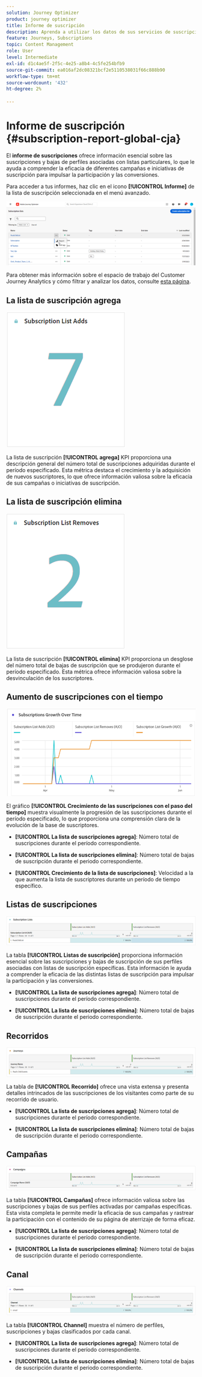 ```yaml
---
solution: Journey Optimizer
product: journey optimizer
title: Informe de suscripción
description: Aprenda a utilizar los datos de sus servicios de suscripción con el informe Suscripción
feature: Journeys, Subscriptions
topic: Content Management
role: User
level: Intermediate
exl-id: d1c4ae5f-2f5c-4e25-a8b4-4c5fe254bfb9
source-git-commit: ea016af2dc08321bcf2e5110538031f66c888b90
workflow-type: tm+mt
source-wordcount: '432'
ht-degree: 2%

---
```


# Informe de suscripción {#subscription-report-global-cja}

El **informe de suscripciones** ofrece información esencial sobre las suscripciones y bajas de perfiles asociadas con listas particulares, lo que le ayuda a comprender la eficacia de diferentes campañas e iniciativas de suscripción para impulsar la participación y las conversiones.

Para acceder a tus informes, haz clic en el icono **[!UICONTROL Informe]** de la lista de suscripción seleccionada en el menú avanzado.

![](assets/cja-sub-access.png)

Para obtener más información sobre el espacio de trabajo del Customer Journey Analytics y cómo filtrar y analizar los datos, consulte [esta página](https://experienceleague.adobe.com/en/docs/analytics-platform/using/cja-workspace/home).

## La lista de suscripción agrega

![](assets/cja-sub-add.png)

La lista de suscripción **[!UICONTROL agrega]** KPI proporciona una descripción general del número total de suscripciones adquiridas durante el período especificado. Esta métrica destaca el crecimiento y la adquisición de nuevos suscriptores, lo que ofrece información valiosa sobre la eficacia de sus campañas o iniciativas de suscripción.

## La lista de suscripción elimina

![](assets/cja-sub-add-remove.png)

La lista de suscripción **[!UICONTROL elimina]** KPI proporciona un desglose del número total de bajas de suscripción que se produjeron durante el período especificado. Esta métrica ofrece información valiosa sobre la desvinculación de los suscriptores.

## Aumento de suscripciones con el tiempo

![](assets/cja-sub-growth.png)

El gráfico **[!UICONTROL Crecimiento de las suscripciones con el paso del tiempo]** muestra visualmente la progresión de las suscripciones durante el período especificado, lo que proporciona una comprensión clara de la evolución de la base de suscriptores.

* **[!UICONTROL La lista de suscripciones agrega]**: Número total de suscripciones durante el período correspondiente.

* **[!UICONTROL La lista de suscripciones elimina]**: Número total de bajas de suscripción durante el periodo correspondiente.

* **[!UICONTROL Crecimiento de la lista de suscripciones]**: Velocidad a la que aumenta la lista de suscriptores durante un período de tiempo específico.

## Listas de suscripciones

![](assets/cja-sub-lists.png)

La tabla **[!UICONTROL Listas de suscripción]** proporciona información esencial sobre las suscripciones y bajas de suscripción de sus perfiles asociadas con listas de suscripción específicas. Esta información le ayuda a comprender la eficacia de las distintas listas de suscripción para impulsar la participación y las conversiones.

* **[!UICONTROL La lista de suscripciones agrega]**: Número total de suscripciones durante el período correspondiente.

* **[!UICONTROL La lista de suscripciones elimina]**: Número total de bajas de suscripción durante el periodo correspondiente.

## Recorridos

![](assets/cja-sub-journeys.png)

La tabla de **[!UICONTROL Recorrido]** ofrece una vista extensa y presenta detalles intrincados de las suscripciones de los visitantes como parte de su recorrido de usuario.

* **[!UICONTROL La lista de suscripciones agrega]**: Número total de suscripciones durante el período correspondiente.

* **[!UICONTROL La lista de suscripciones elimina]**: Número total de bajas de suscripción durante el periodo correspondiente.

## Campañas

![](assets/cja-sub-campaigns.png)

La tabla **[!UICONTROL Campañas]** ofrece información valiosa sobre las suscripciones y bajas de sus perfiles activadas por campañas específicas. Esta vista completa le permite medir la eficacia de sus campañas y rastrear la participación con el contenido de su página de aterrizaje de forma eficaz.

* **[!UICONTROL La lista de suscripciones agrega]**: Número total de suscripciones durante el período correspondiente.

* **[!UICONTROL La lista de suscripciones elimina]**: Número total de bajas de suscripción durante el periodo correspondiente.

## Canal

![](assets/cja-sub-channels.png)

La tabla **[!UICONTROL Channel]** muestra el número de perfiles, suscripciones y bajas clasificados por cada canal.

* **[!UICONTROL La lista de suscripciones agrega]**: Número total de suscripciones durante el período correspondiente.

* **[!UICONTROL La lista de suscripciones elimina]**: Número total de bajas de suscripción durante el periodo correspondiente.
